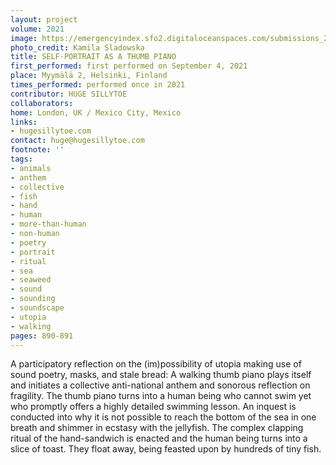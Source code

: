 ```yaml
---
layout: project
volume: 2021
image: https://emergencyindex.sfo2.digitaloceanspaces.com/submissions_2021/images_named/1667341707589__Self_Portrait_as_a_Thumb_Piano--Huge_Sillytoe.jpeg
photo_credit: Kamila Sladowska
title: SELF-PORTRAIT AS A THUMB PIANO
first_performed: first performed on September 4, 2021
place: Myymälä 2, Helsinki, Finland
times_performed: performed once in 2021
contributor: HUGE SILLYTOE
collaborators:
home: London, UK / Mexico City, Mexico
links:
- hugesillytoe.com
contact: huge@hugesillytoe.com
footnote: ''
tags:
- animals
- anthem
- collective
- fish
- hand
- human
- more-than-human
- non-human
- poetry
- portrait
- ritual
- sea
- seaweed
- sound
- sounding
- soundscape
- utopia
- walking
pages: 890-891
---
```


A participatory reflection on the (im)possibility of utopia making use of sound poetry, masks, and stale bread: A walking thumb piano plays itself and initiates a collective anti-national anthem and sonorous reflection on fragility. The thumb piano turns into a human being who cannot swim yet who promptly offers a highly detailed swimming lesson. An inquest is conducted into why it is not possible to reach the bottom of the sea in one breath and shimmer in ecstasy with the jellyfish. The complex clapping ritual of the hand-sandwich is enacted and the human being turns into a slice of toast. They float away, being feasted upon by hundreds of tiny fish.